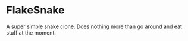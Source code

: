 FlakeSnake
==========

A super simple snake clone. Does nothing more than go around and eat stuff at the moment.
